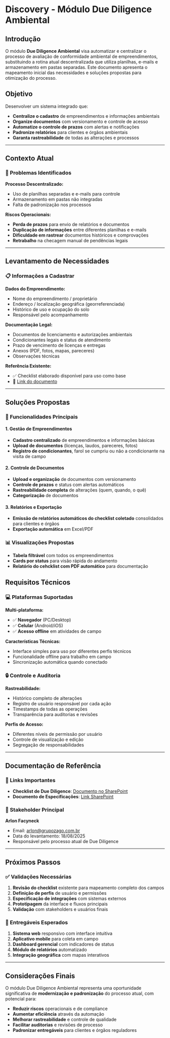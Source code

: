 # Discovery - Módulo Due Diligence Ambiental

## Introdução

O módulo **Due Diligence Ambiental** visa automatizar e centralizar o processo de avaliação de conformidade ambiental de empreendimentos, substituindo a rotina atual descentralizada que utiliza planilhas, e-mails e armazenamento em pastas separadas. Este documento apresenta o mapeamento inicial das necessidades e soluções propostas para otimização do processo.

## Objetivo

Desenvolver um sistema integrado que:

- **Centralize o cadastro** de empreendimentos e informações ambientais
- **Organize documentos** com versionamento e controle de acesso
- **Automatize o controle de prazos** com alertas e notificações
- **Padronize relatórios** para clientes e órgãos ambientais
- **Garanta rastreabilidade** de todas as alterações e processos

---

## Contexto Atual

### 🚨 Problemas Identificados

**Processo Descentralizado:**

- Uso de planilhas separadas e e-mails para controle
- Armazenamento em pastas não integradas
- Falta de padronização nos processos

**Riscos Operacionais:**

- **Perda de prazos** para envio de relatórios e documentos
- **Duplicação de informações** entre diferentes planilhas e e-mails
- **Dificuldade em rastrear** documentos históricos e comprovações
- **Retrabalho** na checagem manual de pendências legais

---

## Levantamento de Necessidades

### 📋 Informações a Cadastrar

**Dados do Empreendimento:**

- Nome do empreendimento / proprietário
- Endereço / localização geográfica (georreferenciada)
- Histórico de uso e ocupação do solo
- Responsável pelo acompanhamento

**Documentação Legal:**

- Documentos de licenciamento e autorizações ambientais
- Condicionantes legais e status de atendimento
- Prazo de vencimento de licenças e entregas
- Anexos (PDF, fotos, mapas, pareceres)
- Observações técnicas

**Referência Existente:**

- ✅ Checklist elaborado disponível para uso como base
- 📎 [Link do documento](https://grupozago.sharepoint.com/:b:/s/HUBdeProjetos/EXwW009LKFhHqplr7vDUmIAB6RmsK4FtMbNZAI9h2xv2KQ?e=58KUNr)

---

## Soluções Propostas

### 🔧 Funcionalidades Principais

#### 1. Gestão de Empreendimentos

- **Cadastro centralizado** de empreendimentos e informações básicas
- **Upload de documentos** (licenças, laudos, pareceres, fotos)
- **Registro de condicionantes**, farol se cumpriu ou não a condicionante na visita de campo

#### 2. Controle de Documentos

- **Upload e organização** de documentos com versionamento
- **Controle de prazos** e status com alertas automáticos
- **Rastreabilidade completa** de alterações (quem, quando, o quê)
- **Categorização** de documentos 

#### 3. Relatórios e Exportação

- **Emissão de relatórios automáticos do checklist coletado** consolidados para clientes e órgãos
- **Exportação automática** em Excel/PDF

### 📊 Visualizações Propostas

- **Tabela filtrável** com todos os empreendimentos
- **Cards por status** para visão rápida do andamento
- **Relatório do cehcklist com PDF automático** para documentação

## Requisitos Técnicos

### 💻 Plataformas Suportadas

**Multi-plataforma:**

- ✅ **Navegador** (PC/Desktop)
- ✅ **Celular** (Android/iOS)
- ✅ **Acesso offline** em atividades de campo

**Características Técnicas:**

- Interface simples para uso por diferentes perfis técnicos
- Funcionalidade offline para trabalho em campo
- Sincronização automática quando conectado

### 🔒 Controle e Auditoria

**Rastreabilidade:**

- Histórico completo de alterações
- Registro de usuário responsável por cada ação
- Timestamps de todas as operações
- Transparência para auditorias e revisões

**Perfis de Acesso:**

- Diferentes níveis de permissão por usuário
- Controle de visualização e edição
- Segregação de responsabilidades

---

## Documentação de Referência

### 📎 Links Importantes

- **Checklist de Due Diligence**: [Documento no SharePoint](https://grupozago.sharepoint.com/:b:/s/HUBdeProjetos/EXwW009LKFhHqplr7vDUmIAB6RmsK4FtMbNZAI9h2xv2KQ?e=58KUNr)
- **Documento de Especificações**: [Link SharePoint](https://grupozago.sharepoint.com/:w:/s/HUBdeProjetos/EUe9jB3zcpBPseAPEsJGVfYBNtWxd0WDux75iwb7qtkvkQ?e=h077oi)

### 👤 Stakeholder Principal

**Arlon Facyneck**

- Email: arlon@grupozago.com.br
- Data do levantamento: 18/08/2025
- Responsável pelo processo atual de Due Diligence

---

## Próximos Passos

### ✅ Validações Necessárias

1. **Revisão do checklist** existente para mapeamento completo dos campos
2. **Definição de perfis** de usuário e permissões
3. **Especificação de integrações** com sistemas externos
4. **Prototipagem** da interface e fluxos principais
5. **Validação** com stakeholders e usuários finais

### 🎯 Entregáveis Esperados

1. **Sistema web** responsivo com interface intuitiva
2. **Aplicativo mobile** para coleta em campo
3. **Dashboard gerencial** com indicadores de status
4. **Módulo de relatórios** automatizado
5. **Integração geográfica** com mapas interativos

---

## Considerações Finais

O módulo Due Diligence Ambiental representa uma oportunidade significativa de **modernização e padronização** do processo atual, com potencial para:

- **Reduzir riscos** operacionais e de compliance
- **Aumentar eficiência** através da automação
- **Melhorar rastreabilidade** e controle de qualidade
- **Facilitar auditorias** e revisões de processo
- **Padronizar entregáveis** para clientes e órgãos reguladores
